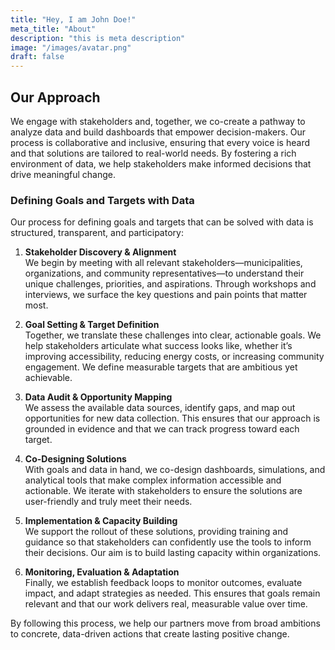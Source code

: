 ```yaml
---
title: "Hey, I am John Doe!"
meta_title: "About"
description: "this is meta description"
image: "/images/avatar.png"
draft: false
---
```




## Our Approach

We engage with stakeholders and, together, we co-create a pathway to analyze data and build dashboards that empower decision-makers. Our process is collaborative and inclusive, ensuring that every voice is heard and that solutions are tailored to real-world needs. By fostering a rich environment of data, we help stakeholders make informed decisions that drive meaningful change.

### Defining Goals and Targets with Data

Our process for defining goals and targets that can be solved with data is structured, transparent, and participatory:

1. **Stakeholder Discovery & Alignment**  
	We begin by meeting with all relevant stakeholders—municipalities, organizations, and community representatives—to understand their unique challenges, priorities, and aspirations. Through workshops and interviews, we surface the key questions and pain points that matter most.

2. **Goal Setting & Target Definition**  
	Together, we translate these challenges into clear, actionable goals. We help stakeholders articulate what success looks like, whether it’s improving accessibility, reducing energy costs, or increasing community engagement. We define measurable targets that are ambitious yet achievable.

3. **Data Audit & Opportunity Mapping**  
	We assess the available data sources, identify gaps, and map out opportunities for new data collection. This ensures that our approach is grounded in evidence and that we can track progress toward each target.

4. **Co-Designing Solutions**  
	With goals and data in hand, we co-design dashboards, simulations, and analytical tools that make complex information accessible and actionable. We iterate with stakeholders to ensure the solutions are user-friendly and truly meet their needs.

5. **Implementation & Capacity Building**  
	We support the rollout of these solutions, providing training and guidance so that stakeholders can confidently use the tools to inform their decisions. Our aim is to build lasting capacity within organizations.

6. **Monitoring, Evaluation & Adaptation**  
	Finally, we establish feedback loops to monitor outcomes, evaluate impact, and adapt strategies as needed. This ensures that goals remain relevant and that our work delivers real, measurable value over time.

By following this process, we help our partners move from broad ambitions to concrete, data-driven actions that create lasting positive change.
